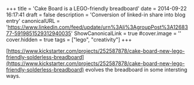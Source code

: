 +++
title = 'Cake Board is a LEGO-friendly breadboard'
date = 2014-09-22 16:17:41
draft = false
description = 'Conversion of linked-in share into blog entry'
canonicalURL = 'https://www.linkedin.com/feed/update/urn%3Ali%3AgroupPost%3A1268377-5919851529312940035'
ShowCanonicalLink = true
#cover.image = ''
cover.hidden = true
tags = ["lego", "creativity"]
+++

[https://www.kickstarter.com/projects/252587878/cake-board-new-lego-friendly-solderless-breadboard](https://www.kickstarter.com/projects/252587878/cake-board-new-lego-friendly-solderless-breadboard)
evolves the breadboard in some intersting ways.
